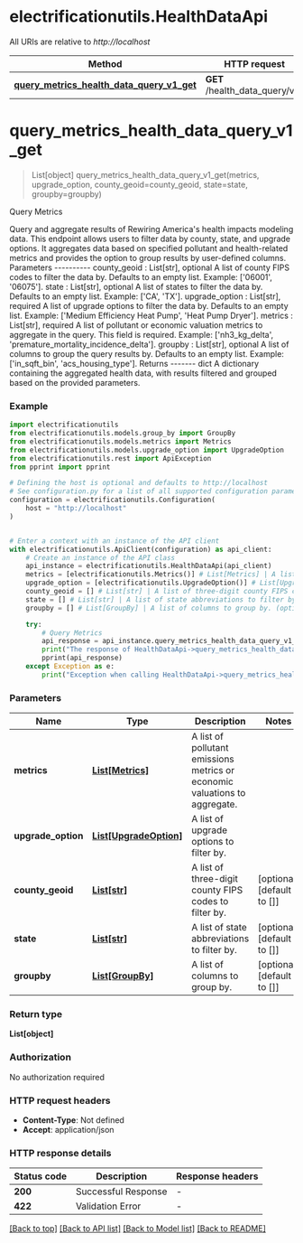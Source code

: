 # electrificationutils.HealthDataApi

All URIs are relative to *http://localhost*

Method | HTTP request | Description
------------- | ------------- | -------------
[**query_metrics_health_data_query_v1_get**](HealthDataApi.md#query_metrics_health_data_query_v1_get) | **GET** /health_data_query/v1/ | Query Metrics


# **query_metrics_health_data_query_v1_get**
> List[object] query_metrics_health_data_query_v1_get(metrics, upgrade_option, county_geoid=county_geoid, state=state, groupby=groupby)

Query Metrics

Query and aggregate results of Rewiring America's health impacts modeling data.  This endpoint allows users to filter data by county, state, and upgrade options. It aggregates data based on specified pollutant and health-related metrics and provides the option to group results by user-defined columns.  Parameters ---------- county_geoid : List[str], optional     A list of county FIPS codes to filter the data by. Defaults to an empty list.     Example: ['06001', '06075'].  state : List[str], optional     A list of states to filter the data by. Defaults to an empty list.     Example: ['CA', 'TX'].  upgrade_option : List[str], required     A list of upgrade options to filter the data by. Defaults to an empty list.     Example: ['Medium Efficiency Heat Pump', 'Heat Pump Dryer'].  metrics : List[str], required     A list of pollutant or economic valuation metrics to aggregate in the query.     This field is required.     Example: ['nh3_kg_delta', 'premature_mortality_incidence_delta'].  groupby : List[str], optional     A list of columns to group the query results by. Defaults to an empty list.     Example: ['in_sqft_bin', 'acs_housing_type'].  Returns ------- dict     A dictionary containing the aggregated health data, with results filtered and grouped     based on the provided parameters.

### Example


```python
import electrificationutils
from electrificationutils.models.group_by import GroupBy
from electrificationutils.models.metrics import Metrics
from electrificationutils.models.upgrade_option import UpgradeOption
from electrificationutils.rest import ApiException
from pprint import pprint

# Defining the host is optional and defaults to http://localhost
# See configuration.py for a list of all supported configuration parameters.
configuration = electrificationutils.Configuration(
    host = "http://localhost"
)


# Enter a context with an instance of the API client
with electrificationutils.ApiClient(configuration) as api_client:
    # Create an instance of the API class
    api_instance = electrificationutils.HealthDataApi(api_client)
    metrics = [electrificationutils.Metrics()] # List[Metrics] | A list of pollutant emissions metrics or economic valuations to aggregate.
    upgrade_option = [electrificationutils.UpgradeOption()] # List[UpgradeOption] | A list of upgrade options to filter by.
    county_geoid = [] # List[str] | A list of three-digit county FIPS codes to filter by. (optional) (default to [])
    state = [] # List[str] | A list of state abbreviations to filter by. (optional) (default to [])
    groupby = [] # List[GroupBy] | A list of columns to group by. (optional) (default to [])

    try:
        # Query Metrics
        api_response = api_instance.query_metrics_health_data_query_v1_get(metrics, upgrade_option, county_geoid=county_geoid, state=state, groupby=groupby)
        print("The response of HealthDataApi->query_metrics_health_data_query_v1_get:\n")
        pprint(api_response)
    except Exception as e:
        print("Exception when calling HealthDataApi->query_metrics_health_data_query_v1_get: %s\n" % e)
```



### Parameters


Name | Type | Description  | Notes
------------- | ------------- | ------------- | -------------
 **metrics** | [**List[Metrics]**](Metrics.md)| A list of pollutant emissions metrics or economic valuations to aggregate. | 
 **upgrade_option** | [**List[UpgradeOption]**](UpgradeOption.md)| A list of upgrade options to filter by. | 
 **county_geoid** | [**List[str]**](str.md)| A list of three-digit county FIPS codes to filter by. | [optional] [default to []]
 **state** | [**List[str]**](str.md)| A list of state abbreviations to filter by. | [optional] [default to []]
 **groupby** | [**List[GroupBy]**](GroupBy.md)| A list of columns to group by. | [optional] [default to []]

### Return type

**List[object]**

### Authorization

No authorization required

### HTTP request headers

 - **Content-Type**: Not defined
 - **Accept**: application/json

### HTTP response details

| Status code | Description | Response headers |
|-------------|-------------|------------------|
**200** | Successful Response |  -  |
**422** | Validation Error |  -  |

[[Back to top]](#) [[Back to API list]](../README.md#documentation-for-api-endpoints) [[Back to Model list]](../README.md#documentation-for-models) [[Back to README]](../README.md)

